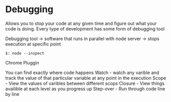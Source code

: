 
Debugging
====
Allows you to stop your code at any given time and figure out what your code is doing. 
Every type of development has some form of debugging tool
 
Debugging tool → software that runs in parallel with node server
	→ stops execution at specific point

```
$: node --inspect
```

Chrome Pluggin

You can find exactly where code happens 
Watch -  watch any varible and track the value of that particular variable at any point in the execution
Scope - View the values of varibles between different scops
Closure - View things availible at each level as you progress up 
Step-over - Run through code line by line

